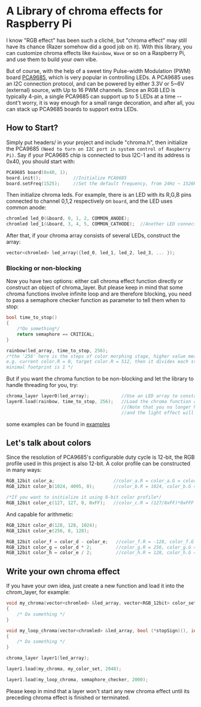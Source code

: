 # A Library of chroma effects for Raspberry Pi
I know "RGB effect" has been such a cliché, but "chroma effect" may still have its chance (Razer somehow did a good job on it). 
With this library, you can customize chroma effects like `Rainbow`, `Wave` or so on a Raspberry Pi, and use them to build your own vibe.

But of course, with the help of a sweet tiny Pulse-width Modulation (PWM) board [PCA9685](http://github.com/Ziang95/Chroma_Pi/tree/main/data_sheets/PCA9685.pdf), 
which is very popular in controlling LEDs. A PCA9685 uses an I2C connection protocol, and can be powered by either 3.3V or 5~6V (external) source, with 
Up to 16 PWM channels. Since an RGB LED is typically 4-pin, a single PCA9685 can support up to 5 LEDs at a time -- dont't worry, 
it is way enough for a small range decoration, and after all, you can stack up PCA9685 boards to support extra LEDs.

## How to Start?
Simply put headers/ in your project and include "chroma.h", then initialize the PCA9685 `(Need to turn on I2C port in system control of Raspberry Pi)`. Say if your PCA9685 chip is connected to bus I2C-1 and its address is 0x40, you should start with:
```c++
PCA9685 board(0x40, 1);
board.init();            //Initialize PCA9685
board.setFreq(1525);     //Set the default frequency, from 24Hz ~ 1526Hz
``` 
Then initialize chroma leds. For example, there is an LED with its R,G,B pins connected to channel 0,1,2 respectively on `board`, and the LED uses common anode:
```c++
chromled led_0(&board, 0, 1, 2, COMMON_ANODE);
chromled led_1(&board, 3, 4, 5, COMMON_CATHODE);  //Another LED connected to channel 3,4,5 and uses common cathode
```
After that, if your chroma array consists of several LEDs, construct the array:
```c++
vector<chromled> led_array({led_0, led_1, led_2, led_3, ... });
```
### Blocking or non-blocking
Now you have two options: either call chroma effect function directly or construct an object of chroma_layer. But please keep in mind that some chroma functions involve infinite loop and are therefore blocking, you need to pass a semaphore checker function as parameter to tell them when to stop:
```c++
bool time_to_stop()
{
    /*Do something*/
    return semaphore == CRITICAL;
}

rainbow(led_array, time_to_stop, 256); 
/*the '256' here is the steps of color morphing stage, higher value means smoother color change
e.g. current color.R = 0, target color.R = 512, then it divides each step into 512/256 = 2
minimal footprint is 1 */
```
But if you want the chroma function to be non-blocking and let the library to handle threading for you, try:
```c++
chroma_layer layer0(led_array);            //Use an LED array to construct an object of chroma layer
layer0.load(rainbow, time_to_stop, 256);   //Load the chroma function and all parameters into the object, 
                                           //(Note that you no longer have to pass the LED array to it)
                                           //and the light effect will start right away
```
some examples can be found in [examples](http://github.com/Ziang95/Chroma_Pi/tree/main/example)
## Let's talk about colors
Since the resolution of PCA9685's configurable duty cycle is 12-bit, the RGB profile used in this project is also 12-bit. A color profile can be constructed in many ways:
```c++
RGB_12bit color_a;                      //color_a.R = color_a.G = color_a.G = 0
RGB_12bit color_b(1024, 4095, 0);       //color_b.R = 1024, color_b.G = 4095, color_b.B = 0

/*If you want to initialize it using 8-bit color profile*/
RGB_12bit color_c(127, 127, 0, 0xFF);   //color_c.R = (127/0xFF)*0xFFF
```
And capable for arithmetic:
```c++
RGB_12bit color_d(128, 128, 1024);
RGB_12bit color_e(256, 0, 128);

RGB_12bit color_f = color_d - color_e;   //color_f.R = -128, color_f.G = 128, color_f.B = 896, note that negative value is allowed here
RGB_12bit color_g = color_d * 2;         //color_g.R = 256, color_g.G = 256, color_g.B = 2048
RGB_12bit color_h = color_e / 2;         //color_h.R = 128, color_h.G = 0, color_h.B = 64
```
## Write your own chroma effect
If you have your own idea, just create a new function and load it into the chrom_layer, for example:
```c++
void my_chroma(vector<chromled> &led_array, vector<RGB_12bit> color_set, int time)
{
    /* Do something */
}

void my_loop_chroma(vector<chromled> &led_array, bool (*stopSign)(), int steps)
{
    /* Do something */
}

chroma_layer layer1(led_array);

layer1.load(my_chroma, my_color_set, 2048);

layer1.load(my_loop_chroma, semaphore_checker, 2000);
```
Please keep in mind that a layer won't start any new chroma effect until its preceding chroma effect is finished or terminated.
